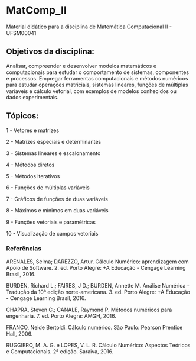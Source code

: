 # MatComp_II
Material didático para a disciplina de Matemática Computacional II - UFSM00041

## Objetivos da disciplina:
Analisar, compreender e desenvolver modelos matemáticos e computacionais para estudar o comportamento de sistemas, componentes e processos. Empregar ferramentas computacionais e métodos numéricos para estudar operações matriciais, sistemas lineares, funções de múltiplas variáveis e cálculo vetorial, com exemplos de modelos conhecidos ou dados experimentais.

## Tópicos:

1 - Vetores e matrizes

2 - Matrizes especiais e determinantes

3 - Sistemas lineares e escalonamento

4 - Métodos diretos 

5 - Métodos iterativos

6 - Funções de múltiplas variáveis

7 - Gráficos de funções de duas variáveis

8 - Máximos e mínimos em duas variáveis

9 - Funções vetoriais e paramétricas

10 - Visualização de campos vetoriais

### Referências

ARENALES, Selma; DAREZZO, Artur. Cálculo Numérico: aprendizagem com Apoio de Software. 2. ed. Porto Alegre: +A Educação - Cengage Learning Brasil, 2016. 

BURDEN, Richard L.; FAIRES, J D.; BURDEN, Annette M. Análise Numérica - Tradução da 10ª edição norte-americana. 3. ed. Porto Alegre: +A Educação - Cengage Learning Brasil, 2016. 

CHAPRA, Steven C.; CANALE, Raymond P. Métodos numéricos para engenharia. 7. ed. Porto Alegre: AMGH, 2016.

FRANCO, Neide Bertoldi. Cálculo numérico. São Paulo: Pearson Prentice Hall, 2006. 

RUGGIERO, M. A. G. e LOPES, V. L. R. Cálculo Numérico: Aspectos Teóricos e Computacionais. 2ª edição. Saraiva, 2016.
